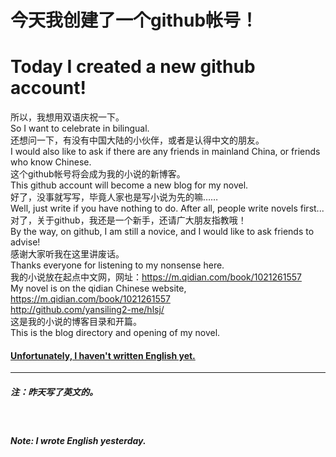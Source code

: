 # 今天我创建了一个github帐号！<br>
# Today I created a new github account!<br>
所以，我想用双语庆祝一下。<br>
So I want to celebrate in bilingual.<br>
还想问一下，有没有中国大陆的小伙伴，或者是认得中文的朋友。<br>
I would also like to ask if there are any friends in mainland China, or friends who know Chinese.<br>
这个github帐号将会成为我的小说的新博客。<br>
This github account will become a new blog for my novel.<br>
好了，没事就写写，毕竟人家也是写小说为先的嘛……<br>
Well, just write if you have nothing to do. After all, people write novels first...<br>
对了，关于github，我还是一个新手，还请广大朋友指教哦！<br>
By the way, on github, I am still a novice, and I would like to ask friends to advise!<br>
感谢大家听我在这里讲废话。<br>
Thanks everyone for listening to my nonsense here.<br>
我的小说放在起点中文网，网址：https://m.qidian.com/book/1021261557<br>
My novel is on the qidian Chinese website, https://m.qidian.com/book/1021261557<br>
http://github.com/yansiling2-me/hlsj/<br>
这是我的小说的博客目录和开篇。<br>
This is the blog directory and opening of my novel.
<h4><u>Unfortunately, I haven't written English yet.</u></h4>
<hr>
<h5>注：昨天写了英文的。</h5><br>
<h5>Note: I wrote English yesterday.</h5>
